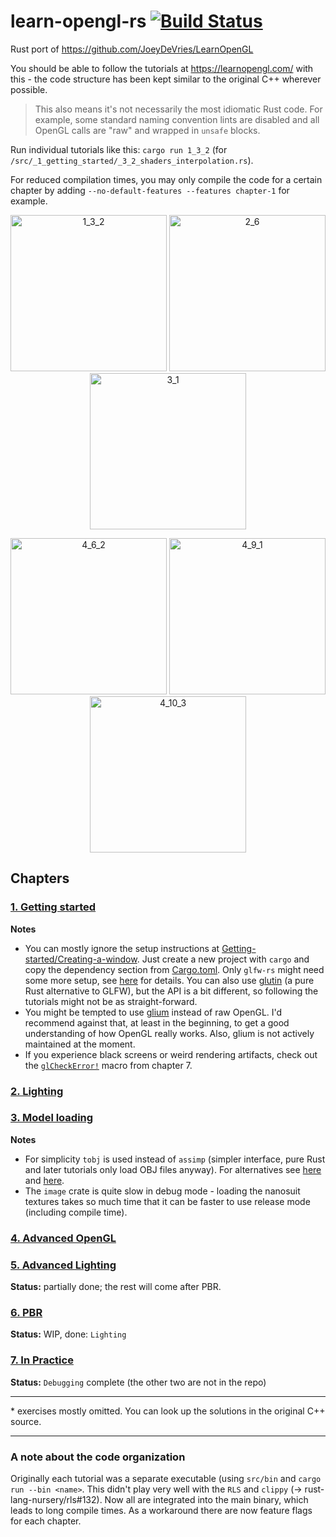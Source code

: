 # learn-opengl-rs [![Build Status](https://travis-ci.org/bwasty/learn-opengl-rs.svg?branch=master)](https://travis-ci.org/bwasty/learn-opengl-rs)
Rust port of https://github.com/JoeyDeVries/LearnOpenGL

You should be able to follow the tutorials at https://learnopengl.com/ with this - the code structure has been kept similar to the original C++ wherever possible.
> This also means it's not necessarily the most idiomatic Rust code. For example, some standard naming convention lints are disabled and all OpenGL calls are "raw" and wrapped in `unsafe` blocks.

Run individual tutorials like this:
`cargo run 1_3_2` (for `/src/_1_getting_started/_3_2_shaders_interpolation.rs`).

For reduced compilation times, you may only compile the code for a certain chapter by adding `--no-default-features --features chapter-1` for example.
<p align="center">
<a href="src/_1_getting_started/_2_1_hello_triangle.rs"><img width="250" alt="1_3_2" title="1_3_2 Hello Triangle" src="https://user-images.githubusercontent.com/1647415/27755053-d5cd0f5a-5ded-11e7-99b4-abd4e3bb8638.png"></a>
<a href="src/_2_lighting/_6_multiple_lights.rs"><img width="250" alt="2_6" title="2_6 Multiple Lights" src="https://user-images.githubusercontent.com/1647415/27755102-fd217078-5ded-11e7-96f6-efdeb9ffdcac.png"></a>
<a href="src/_3_model_loading/_1_model_loading.rs"><img width="250" alt="3_1" title="3_1 Model Loading"src="https://user-images.githubusercontent.com/1647415/27755660-52df4104-5df1-11e7-800c-45a514bf3130.png"></a>
</p>
<p align="center">
<a href="src/_4_advanced_opengl/_6_2_cubemaps_environment_mapping.rs"><img width="250" alt="4_6_2" title="4_6_2 Framebuffers"src="https://user-images.githubusercontent.com/1647415/27843160-306a96aa-6111-11e7-8b89-15820f39cff0.png"></a>
<a href="src/_4_advanced_opengl/_9_1_geometry_shader_houses.rs"><img width="250" alt="4_9_1" title="4_9_1 Geometry Shader"src="https://user-images.githubusercontent.com/1647415/28338597-c1fa9ed2-6c09-11e7-9e25-3e70e6fbacd9.png"></a>
<a href="src/_4_advanced_opengl/_10_3_asteroids_instanced.rs"><img width="250" alt="4_10_3" title="4_10_3 Instancing"src="https://user-images.githubusercontent.com/1647415/28338123-3748ea6a-6c08-11e7-9c50-93f333a15083.png"></a>
</p>

## Chapters
### [1. Getting started](src/_1_getting_started)
**Notes**
- You can mostly ignore the setup instructions at [Getting-started/Creating-a-window](https://learnopengl.com/#!Getting-started/Creating-a-window). Just create a new project with `cargo` and copy the dependency section from [Cargo.toml](Cargo.toml). Only `glfw-rs` might need some more setup, see [here](https://github.com/PistonDevelopers/glfw-rs#using-glfw-rs) for details. You can also use [glutin](https://github.com/tomaka/glutin) (a pure Rust alternative to GLFW), but the API is a bit different, so following the tutorials might not be as straight-forward.
- You might be tempted to use [glium](https://github.com/glium/glium) instead of raw OpenGL. I'd recommend against that, at least in the beginning, to get a good understanding of how OpenGL really works. Also, glium is not actively maintained at the moment.
- If you experience black screens or weird rendering artifacts, check out the [`glCheckError!`](https://github.com/bwasty/learn-opengl-rs/blob/89aed9919a2347e49965820830a6aecfdda18cf3/src/_7_in_practice/_1_debugging.rs#L28-L53) macro from chapter 7.

### [2. Lighting](src/_2_lighting)
### [3. Model loading](src/_3_model_loading)
**Notes**
- For simplicity `tobj` is used instead of `assimp` (simpler interface, pure Rust and later tutorials only load OBJ files anyway). For alternatives see [here](http://arewegameyet.com/categories/3dformatloader.html) and [here](https://crates.io/search?q=assimp).
- The `image` crate is quite slow in debug mode - loading the nanosuit textures takes so much time that it can be faster to use release mode (including compile time).
### [4. Advanced OpenGL](src/_4_advanced_opengl)
### [5. Advanced Lighting](src/_5_advanced_lighting)
**Status:** partially done; the rest will come after PBR.
### [6. PBR](src/_6_pbr)
**Status:** WIP, done: `Lighting`
### [7. In Practice](src/_7_in_practice)
**Status:** `Debugging` complete (the other two are not in the repo)

----

\* exercises mostly omitted. You can look up the solutions in the original C++ source.

----
### A note about the code organization
Originally each tutorial was a separate executable (using `src/bin` and `cargo run --bin <name>`. This didn't play very well with the `RLS` and `clippy` (-> rust-lang-nursery/rls#132). Now all are integrated into the main binary, which leads to long compile times. As a workaround there are now feature flags for each chapter.
